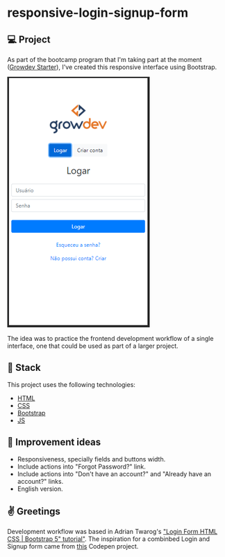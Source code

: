 # responsive-login-signup-form

## 💻 Project

As part of the bootcamp program that I'm taking part at the moment ([Growdev Starter](https://www.growdev.com.br/starter)), I've created this responsive interface using Bootstrap.

![screenshot login screen](screenshot_login.PNG)

The idea was to practice the frontend development workflow of a single interface, one that could be used as part of a larger project.

## 🚀 Stack

This project uses the following technologies:

- [HTML](https://github.com/topics/html)
- [CSS](https://github.com/topics/css)
- [Bootstrap](https://github.com/topics/bootstrap)
- [JS](https://github.com/topics/js)


## :construction: Improvement ideas

- Responsiveness, specially fields and buttons width.
- Include actions into "Forgot Password?" link.
- Include actions into "Don't have an account?" and "Already have an account?" links.
- English version.

## :v: Greetings

Development workflow was based in Adrian Twarog's ["Login Form HTML CSS | Bootstrap 5" tutorial"](https://www.youtube.com/watch?v=3ENJ_xd625s&ab_channel=AdrianTwarog). The inspiration for a combinbed Login and Signup form came from [this](https://codepen.io/j9159573241/pen/rNNvZRy) Codepen project.